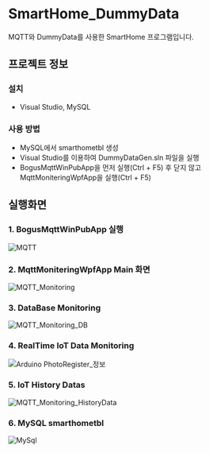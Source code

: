 # SmartHome_DummyData
 MQTT와 DummyData를 사용한 SmartHome 프로그램입니다.

## 프로젝트 정보
### 설치
- Visual Studio, MySQL

### 사용 방법
- MySQL에서 smarthometbl 생성
- Visual Studio를 이용하여 DummyDataGen.sln 파일을 실행 
- BogusMqttWinPubApp을 먼저 실행(Ctrl + F5) 후 닫지 않고 MqttMoniteringWpfApp을 실행(Ctrl + F5)

## 실행화면
### 1. BogusMqttWinPubApp 실행
![MQTT](https://user-images.githubusercontent.com/70622083/92351358-6e47df80-f116-11ea-9db5-2a7c3c1ba44b.png)
### 2. MqttMoniteringWpfApp Main 화면
![MQTT_Monitoring](https://user-images.githubusercontent.com/70622083/92351219-06919480-f116-11ea-95b4-22859987a349.png)
### 3. DataBase Monitoring
![MQTT_Monitoring_DB](https://user-images.githubusercontent.com/70622083/92351401-946d7f80-f116-11ea-8640-268555747753.png)
### 4. RealTime IoT Data Monitoring
![Arduino PhotoRegister_정보](https://user-images.githubusercontent.com/70622083/92350565-52dbd500-f114-11ea-85ec-dff9aa51abe0.png)
### 5. IoT History Datas
![MQTT_Monitoring_HistoryData](https://user-images.githubusercontent.com/70622083/92351481-ced71c80-f116-11ea-9f1f-e6ff1b07c6fe.png)
### 6. MySQL smarthometbl
![MySql](https://user-images.githubusercontent.com/70622083/92351209-fe395980-f115-11ea-9a38-68f59a5c420f.png)
